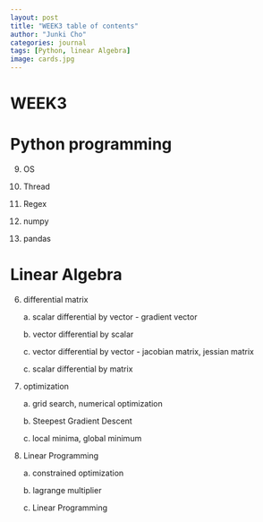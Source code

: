 ```yaml
---
layout: post
title: "WEEK3 table of contents"
author: "Junki Cho"
categories: journal
tags: [Python, linear Algebra]
image: cards.jpg
---
```


# WEEK3

# Python programming

9. OS

10. Thread

11. Regex

12. numpy

13. pandas

# Linear Algebra

6. differential matrix

    a. scalar differential by vector - gradient vector

    b. vector differential by scalar

    c. vector differential by vector - jacobian matrix, jessian matrix

    c. scalar differential by matrix

7. optimization

    a. grid search, numerical optimization

    b. Steepest Gradient Descent

    c. local minima, global minimum

8. Linear Programming

    a. constrained optimization

    b. lagrange multiplier

    c. Linear Programming
